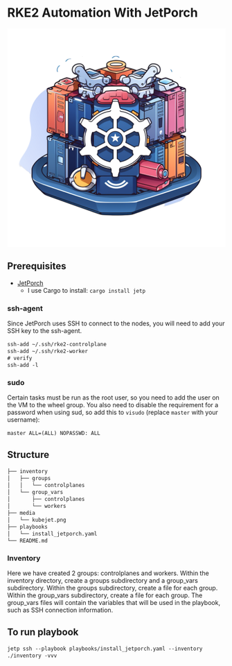 # RKE2 Automation With JetPorch

![KubeJet](media/kubejet.png)

## Prerequisites

- [JetPorch](https://www.jetporch.com/)
  - I use Cargo to install: `cargo install jetp`

### ssh-agent

Since JetPorch uses SSH to connect to the nodes, you will need to add your SSH key to the ssh-agent.

```
ssh-add ~/.ssh/rke2-controlplane
ssh-add ~/.ssh/rke2-worker
# verify
ssh-add -l
```

### sudo

Certain tasks must be run as the root user, so you need to add the user on the VM to the wheel group. You also need to disable the requirement for a password when using sud, so add this to `visudo` (replace `master` with your username):

```
master ALL=(ALL) NOPASSWD: ALL
```

## Structure

```console
├── inventory
│   ├── groups
│   │   └── controlplanes
│   └── group_vars
│       ├── controlplanes
│       └── workers
├── media
│   └── kubejet.png
├── playbooks
│   └── install_jetporch.yaml
└── README.md
```

### Inventory

Here we have created 2 groups: controlplanes and workers. Within the inventory directory, create a groups subdirectory and a group_vars subdirectory. Within the groups subdirectory, create a file for each group. Within the group_vars subdirectory, create a file for each group. The group_vars files will contain the variables that will be used in the playbook, such as SSH connection information.

## To run playbook

```
jetp ssh --playbook playbooks/install_jetporch.yaml --inventory ./inventory -vvv

```